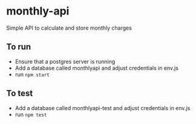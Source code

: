 # monthly-api
Simple API to calculate and store monthly charges


## To run
- Ensure that a postgres server is running
- Add a database called monthlyapi and adjust credentials in env.js
- run `npm start`

## To test
- Add a database called monthlyapi-test and adjust credentials in env.js
- run `npm test`

